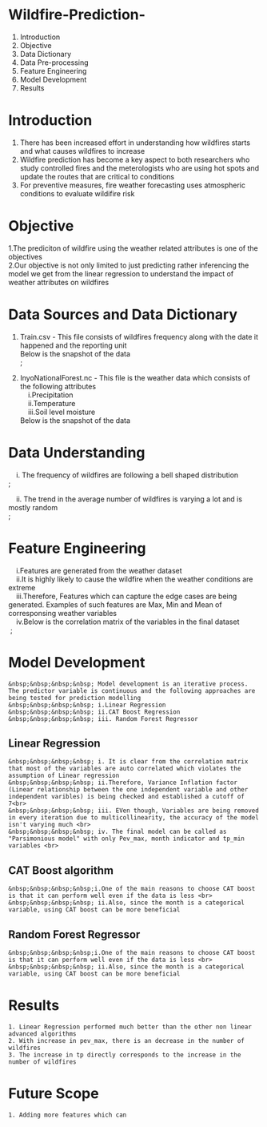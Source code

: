# Wildfire-Prediction-
  1. Introduction
  2. Objective 
  3. Data Dictionary
  4. Data Pre-processing
  5. Feature Engineering 
  6. Model Development 
  8. Results
# Introduction 
  1. There has been increased effort in understanding how wildfires starts and what causes wildfires to increase <br>
  2. Wildfire prediction has become a key aspect to both researchers who study controlled fires and the meterologists who are using hot spots and update the routes that are critical to conditions <br>
  3. For preventive measures, fire weather forecasting uses atmospheric conditions to evaluate wildifire risk 
# Objective 
  1.The prediciton of wildfire using the weather related attributes is one of the objectives  <br> 
  2.Our objective is not only limited to just predicting rather inferencing the model we get from the linear regression to understand the impact of weather attributes on wildfires <br>
# Data Sources and Data Dictionary 
  1. Train.csv - This file consists of wildfires frequency along with the date it happened and the reporting unit <br>
Below is the snapshot of the data <br>
<image>;

  3. InyoNationalForest.nc - This file is the weather data which consists of the following attributes <br>
 &nbsp;&nbsp;&nbsp;&nbsp;i.Precipitation<br>
 &nbsp;&nbsp;&nbsp;&nbsp;ii.Temperature <br>
 &nbsp;&nbsp;&nbsp;&nbsp;iii.Soil level moisture <br>
Below is the snapshot of the data <br>
# Data Understanding 
  &nbsp;&nbsp;&nbsp;&nbsp;i. The frequency of wildfires are following a bell shaped distribution <br>
  <image>;
    <br>
  
   &nbsp;&nbsp;&nbsp;&nbsp;ii. The trend in the average number of wildfires is varying a lot and is mostly random <br>
    <image>;
      <br>
# Feature Engineering 
  &nbsp;&nbsp;&nbsp;&nbsp;i.Features are generated from the weather dataset<br>
  &nbsp;&nbsp;&nbsp;&nbsp;ii.It is highly likely to cause the wildfire when the weather conditions are extreme <br>
  &nbsp;&nbsp;&nbsp;&nbsp;iii.Therefore, Features which can capture the edge cases are being generated. Examples of such features are Max, Min and Mean of corresponsing weather variables <br>
  &nbsp;&nbsp;&nbsp;&nbsp;iv.Below is the correlation matrix of the variables in the final dataset <br>
  <image> ;
    <br>
# Model Development
    &nbsp;&nbsp;&nbsp;&nbsp; Model development is an iterative process. The predictor variable is continuous and the following approaches are being tested for prediction modelling 
    &nbsp;&nbsp;&nbsp;&nbsp; i.Linear Regression
    &nbsp;&nbsp;&nbsp;&nbsp; ii.CAT Boost Regression 
    &nbsp;&nbsp;&nbsp;&nbsp; iii. Random Forest Regressor 
## Linear Regression 
    &nbsp;&nbsp;&nbsp;&nbsp; i. It is clear from the correlation matrix that most of the variables are auto correlated which violates the assumption of Linear regression
    &nbsp;&nbsp;&nbsp;&nbsp; ii.Therefore, Variance Inflation factor (Linear relationship between the one independent variable and other independent varibles) is being checked and established a cutoff of 7<br>
    &nbsp;&nbsp;&nbsp;&nbsp; iii. EVen though, Variables are being removed in every iteration due to multicollinearity, the accuracy of the model isn't varying much <br>
    &nbsp;&nbsp;&nbsp;&nbsp; iv. The final model can be called as "Parsimonious model" with only Pev_max, month indicator and tp_min variables <br>
 ## CAT Boost algorithm
    &nbsp;&nbsp;&nbsp;&nbsp;i.One of the main reasons to choose CAT boost is that it can perform well even if the data is less <br>
    &nbsp;&nbsp;&nbsp;&nbsp; ii.Also, since the month is a categorical variable, using CAT boost can be more beneficial 
 ## Random Forest Regressor 
    &nbsp;&nbsp;&nbsp;&nbsp;i.One of the main reasons to choose CAT boost is that it can perform well even if the data is less <br>
    &nbsp;&nbsp;&nbsp;&nbsp; ii.Also, since the month is a categorical variable, using CAT boost can be more beneficial     
# Results 
    1. Linear Regression performed much better than the other non linear advanced algorithms
    2. With increase in pev_max, there is an decrease in the number of wildfires 
    3. The increase in tp directly corresponds to the increase in the number of wildfires 
# Future Scope 
    1. Adding more features which can 
   
    
